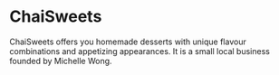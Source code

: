 # ChaiSweets
 ChaiSweets offers you homemade desserts with unique flavour combinations and appetizing appearances. It is a small local business founded by Michelle Wong.
